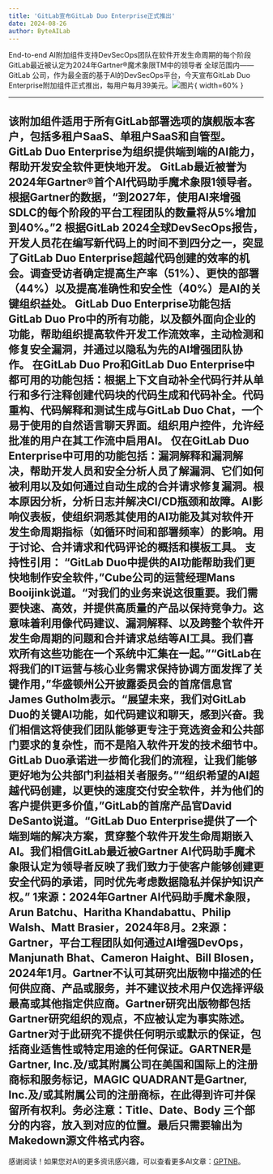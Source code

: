```yaml
---
title: 'GitLab宣布GitLab Duo Enterprise正式推出'
date: 2024-08-26
author: ByteAILab
---
```


End-to-end AI附加组件支持DevSecOps团队在软件开发生命周期的每个阶段
GitLab最近被认定为2024年Gartner®魔术象限TM中的领导者
全球范围内——GitLab 公司，作为最全面的基于AI的DevSecOps平台，今天宣布GitLab Duo Enterprise附加组件正式推出，每用户每月39美元。![图片](https://ai-techpark.com/wp-content/uploads/2024/08/GitLab-1-960x540.jpg){ width=60% }

---
该附加组件适用于所有GitLab部署选项的旗舰版本客户，包括多租户SaaS、单租户SaaS和自管型。
GitLab Duo Enterprise为组织提供端到端的AI能力，帮助开发安全软件更快地开发。
GitLab最近被誉为2024年Gartner®首个AI代码助手魔术象限1领导者。根据Gartner的数据，“到2027年，使用AI来增强SDLC的每个阶段的平台工程团队的数量将从5%增加到40%。”2
根据GitLab 2024全球DevSecOps报告，开发人员花在编写新代码上的时间不到四分之一，突显了GitLab Duo Enterprise超越代码创建的效率的机会。调查受访者确定提高生产率（51%）、更快的部署（44%）以及提高准确性和安全性（40%）是AI的关键组织益处。
GitLab Duo Enterprise功能包括GitLab Duo Pro中的所有功能，以及额外面向企业的功能，帮助组织提高软件开发工作流效率，主动检测和修复安全漏洞，并通过以隐私为先的AI增强团队协作。
在GitLab Duo Pro和GitLab Duo Enterprise中都可用的功能包括：根据上下文自动补全代码行并从单行和多行注释创建代码块的代码生成和代码补全。代码重构、代码解释和测试生成与GitLab Duo Chat，一个易于使用的自然语言聊天界面。组织用户控件，允许经批准的用户在其工作流中启用AI。
仅在GitLab Duo Enterprise中可用的功能包括：漏洞解释和漏洞解决，帮助开发人员和安全分析人员了解漏洞、它们如何被利用以及如何通过自动生成的合并请求修复漏洞。根本原因分析，分析日志并解决CI/CD瓶颈和故障。AI影响仪表板，使组织洞悉其使用的AI功能及其对软件开发生命周期指标（如循环时间和部署频率）的影响。用于讨论、合并请求和代码评论的概括和模板工具。
支持性引用：
“GitLab Duo中提供的AI功能帮助我们更快地制作安全软件，”Cube公司的运营经理Mans Booijink说道。“对我们的业务来说这很重要。我们需要快速、高效，并提供高质量的产品以保持竞争力。这意味着利用像代码建议、漏洞解释、以及跨整个软件开发生命周期的问题和合并请求总结等AI工具。我们喜欢所有这些功能在一个系统中汇集在一起。”“GitLab在将我们的IT运营与核心业务需求保持协调方面发挥了关键作用，”华盛顿州公开披露委员会的首席信息官James Gutholm表示。“展望未来，我们对GitLab Duo的关键AI功能，如代码建议和聊天，感到兴奋。我们相信这将使我们团队能够更专注于竞选资金和公共部门要求的复杂性，而不是陷入软件开发的技术细节中。GitLab Duo承诺进一步简化我们的流程，让我们能够更好地为公共部门利益相关者服务。”“组织希望的AI超越代码创建，以更快的速度交付安全软件，并为他们的客户提供更多价值，”GitLab的首席产品官David DeSanto说道。“GitLab Duo Enterprise提供了一个端到端的解决方案，贯穿整个软件开发生命周期嵌入AI。我们相信GitLab最近被Gartner AI代码助手魔术象限认定为领导者反映了我们致力于使客户能够创建更安全代码的承诺，同时优先考虑数据隐私并保护知识产权。”
1来源：2024年Gartner AI代码助手魔术象限，Arun Batchu、Haritha Khandabattu、Philip Walsh、Matt Brasier，2024年8月。2来源：Gartner，平台工程团队如何通过AI增强DevOps，Manjunath Bhat、Cameron Haight、Bill Blosen，2024年1月。Gartner不认可其研究出版物中描述的任何供应商、产品或服务，并不建议技术用户仅选择评级最高或其他指定供应商。Gartner研究出版物都包括Gartner研究组织的观点，不应被认定为事实陈述。Gartner对于此研究不提供任何明示或默示的保证，包括商业适售性或特定用途的任何保证。GARTNER是Gartner, Inc.及/或其附属公司在美国和国际上的注册商标和服务标记，MAGIC QUADRANT是Gartner, Inc.及/或其附属公司的注册商标，在此得到许可并保留所有权利。务必注意：Title、Date、Body 三个部分的内容，放入到对应的位置。最后只需要输出为Makedown源文件格式内容。
---
感谢阅读！如果您对AI的更多资讯感兴趣，可以查看更多AI文章：[GPTNB](https://gptnb.com)。